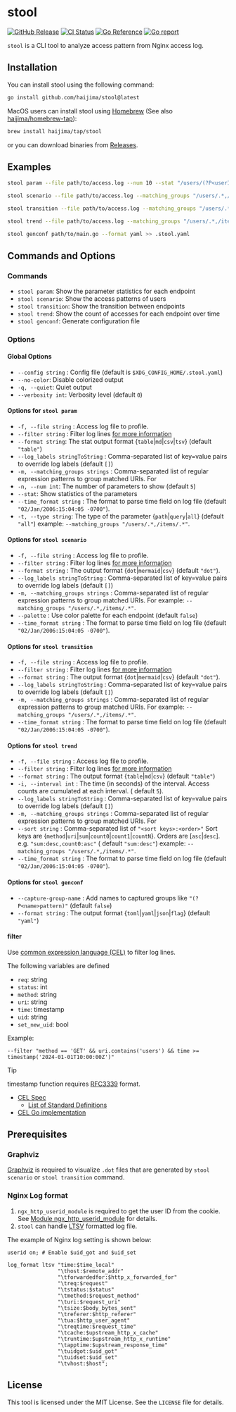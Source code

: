 # stool

[![GitHub Release](https://img.shields.io/github/v/release/haijima/stool)](https://github.com/haijima/stool/releases)
[![CI Status](https://github.com/haijima/stool/actions/workflows/ci.yaml/badge.svg?branch=main)](https://github.com/haijima/stool/actions/workflows/ci.yaml)
[![Go Reference](https://pkg.go.dev/badge/github.com/haijima/stool.svg)](https://pkg.go.dev/github.com/haijima/stool)
[![Go report](https://goreportcard.com/badge/github.com/haijima/stool)](https://goreportcard.com/report/github.com/haijima/stool)

`stool` is a CLI tool to analyze access pattern from Nginx access log.

## Installation

You can install stool using the following command:

``` sh
go install github.com/haijima/stool@latest
```

MacOS users can install stool using [Homebrew](https://brew.sh/) (See also [haijima/homebrew-tap](http://github.com/haijima/homebrew-tap)):

``` sh
brew install haijima/tap/stool
```

or you can download binaries from [Releases](https://github.com/haijima/stool/releases).


## Examples

``` sh
stool param --file path/to/access.log --num 10 --stat "/users/(?P<userId>[^/]+)$"

stool scenario --file path/to/access.log --matching_groups "/users/.*,/items/.*" --format dot | dot -T svg -o scenario.svg && open scenario.svg

stool transition --file path/to/access.log --matching_groups "/users/.*,/items/.*" --format dot | dot -T svg -o transition.svg && open transition.svg

stool trend --file path/to/access.log --matching_groups "/users/.*,/items/.*" --interval 10

stool genconf path/to/main.go --format yaml >> .stool.yaml
```

## Commands and Options

### Commands

- `stool param`: Show the parameter statistics for each endpoint
- `stool scenario`: Show the access patterns of users
- `stool transition`: Show the transition between endpoints
- `stool trend`: Show the count of accesses for each endpoint over time
- `stool genconf`: Generate configuration file

### Options

#### Global Options

- `--config string` : Config file (default is `$XDG_CONFIG_HOME/.stool.yaml`)
- `--no-color`: Disable colorized output
- `-q, --quiet`: Quiet output
- `--verbosity int`: Verbosity level (default `0`)

#### Options for `stool param`

- `-f, --file string` : Access log file to profile.
- `--filter string` : Filter log lines [for more information](#filter)
- `--format string`: The stat output format {`table`|`md`|`csv`|`tsv`} (default `"table"`)
- `--log_labels stringToString` : Comma-separated list of key=value pairs to override log labels (default `[]`)
- `-m, --matching_groups strings` : Comma-separated list of regular expression patterns to group matched URIs. For
- `-n, --num int`: The number of parameters to show (default `5`)
- `--stat`: Show statistics of the parameters
- `--time_format string` : The format to parse time field on log file (default `"02/Jan/2006:15:04:05 -0700"`).
- `-t, --type string`: The type of the parameter {`path`|`query`|`all`} (default `"all"`)
  example: `--matching_groups "/users/.*,/items/.*"`.

#### Options for `stool scenario`

- `-f, --file string` : Access log file to profile.
- `--filter string` : Filter log lines [for more information](#filter)
- `--format string` : The output format {`dot`|`mermaid`|`csv`} (default `"dot"`).
- `--log_labels stringToString` : Comma-separated list of key=value pairs to override log labels (default `[]`)
- `-m, --matching_groups strings` : Comma-separated list of regular expression patterns to group matched URIs. For
  example: `--matching_groups "/users/.*,/items/.*"`.
- `--palette` : Use color palette for each endpoint (default `false`)
- `--time_format string` : The format to parse time field on log file (default `"02/Jan/2006:15:04:05 -0700"`).

#### Options for `stool transition`

- `-f, --file string` : Access log file to profile.
- `--filter string` : Filter log lines [for more information](#filter)
- `--format string` : The output format {`dot`|`mermaid`|`csv`} (default `"dot"`).
- `--log_labels stringToString` : Comma-separated list of key=value pairs to override log labels (default `[]`)
- `-m, --matching_groups strings` : Comma-separated list of regular expression patterns to group matched URIs. For
  example: `--matching_groups "/users/.*,/items/.*"`.
- `--time_format string` : The format to parse time field on log file (default `"02/Jan/2006:15:04:05 -0700"`).

#### Options for `stool trend`

- `-f, --file string` : Access log file to profile.
- `--filter string` : Filter log lines [for more information](#filter)
- `--format string` : The output format {`table`|`md`|`csv`} (default `"table"`)
- `-i, --interval int` : The time (in seconds) of the interval. Access counts are cumulated at each interval. (
  default `5`).
- `--log_labels stringToString` : Comma-separated list of key=value pairs to override log labels (default `[]`)
- `-m, --matching_groups strings` : Comma-separated list of regular expression patterns to group matched URIs. For
- `--sort string` : Comma-separated list of `"<sort keys>:<order>"` Sort keys
  are {`method`|`uri`|`sum`|`count0`|`count1`|`countN`}. Orders are [`asc`|`desc`]. e.g. `"sum:desc,count0:asc"` (
  default `"sum:desc"`)
  example: `--matching_groups "/users/.*,/items/.*"`.
- `--time_format string` : The format to parse time field on log file (default `"02/Jan/2006:15:04:05 -0700"`).

#### Options for `stool genconf`

- `--capture-group-name` : Add names to captured groups like `"(?P<name>pattern)"` (default `false`)
- `--format string` : The output format {`toml`|`yaml`|`json`|`flag`} (default `"yaml"`)

#### filter

Use [common expression language (CEL)](https://cel.dev/) to filter log lines.

The following variables are defined
- `req`: string
- `status`: int
- `method`: string
- `uri`: string
- `time`: timestamp
- `uid`: string
- `set_new_uid`: bool

Example:
```
--filter "method == 'GET' && uri.contains('users') && time >= timestamp('2024-01-01T10:00:00Z')"
```
> [!TIP]
> timestamp function requires [RFC3339](https://datatracker.ietf.org/doc/html/rfc3339) format.

- [CEL Spec](https://github.com/google/cel-spec/blob/master/doc/langdef.md)
  - [List of Standard Definitions](https://github.com/google/cel-spec/blob/master/doc/langdef.md#list-of-standard-definitions)
- [CEL Go implementation](https://github.com/google/cel-go)


## Prerequisites

### Graphviz

[Graphviz](https://graphviz.org/) is required to visualize `.dot` files that are generated by `stool scenario`
or `stool transition` command.

### Nginx Log format

1. `ngx_http_userid_module` is required to get the user ID from the cookie.
   See [Module ngx\_http\_userid\_module](http://nginx.org/en/docs/http/ngx_http_userid_module.html) for details.
2. `stool` can handle [LTSV](http://ltsv.org/) formatted log file.

The example of Nginx log setting is shown below:

```nginx configuration
userid on; # Enable $uid_got and $uid_set

log_format ltsv "time:$time_local"
                "\thost:$remote_addr"
                "\tforwardedfor:$http_x_forwarded_for"
                "\treq:$request"
                "\tstatus:$status"
                "\tmethod:$request_method"
                "\turi:$request_uri"
                "\tsize:$body_bytes_sent"
                "\treferer:$http_referer"
                "\tua:$http_user_agent"
                "\treqtime:$request_time"
                "\tcache:$upstream_http_x_cache"
                "\truntime:$upstream_http_x_runtime"
                "\tapptime:$upstream_response_time"
                "\tuidgot:$uid_got"
                "\tuidset:$uid_set"
                "\tvhost:$host";
```

## License

This tool is licensed under the MIT License. See the `LICENSE` file for details.
